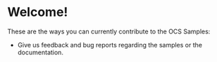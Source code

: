 # Welcome!

These are the ways you can currently contribute to the OCS Samples:

* Give us feedback and bug reports regarding the samples or the documentation.

